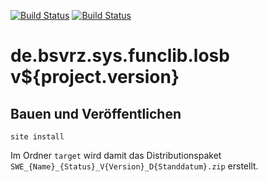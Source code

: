 [![Build Status](https://travis-ci.org/datenverteiler/de.bsvrz.sys.funclib.losb.svg?branch=master)](https://travis-ci.org/datenverteiler/de.bsvrz.sys.funclib.losb)
[![Build Status](https://api.bintray.com/packages/datenverteiler/maven/de.bsvrz.sys.funclib.losb/images/download.svg)](https://bintray.com/datenverteiler/maven/de.bsvrz.sys.funclib.losb)

de.bsvrz.sys.funclib.losb v${project.version}
================================


Bauen und Veröffentlichen
-------------------------

    site install

Im Ordner `target` wird damit das Distributionspaket
`SWE_{Name}_{Status}_V{Version}_D{Standdatum}.zip` erstellt.
